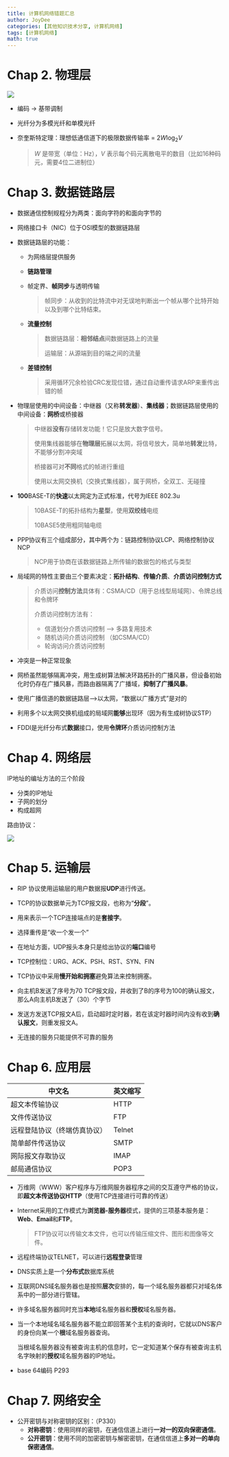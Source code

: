 ```yaml
---
title: 计算机网络错题汇总
author: JoyDee
categories: [其他知识技术分享, 计算机网络]
tags: [计算机网络]
math: true
---
```


# Chap 2. 物理层

<img src="https://gitee.com/j__strawhat/MyImages/raw/master/20210619082114.png"/>

+ 编码 -> 基带调制

+ 光纤分为多模光纤和单模光纤

+ 奈奎斯特定理：理想低通信道下的极限数据传输率 = $2W\log_2{V}$

  > $W$ 是带宽（单位：Hz），$V$ 表示每个码元离散电平的数目（比如16种码元，需要4位二进制位）

# Chap 3. 数据链路层

+ 数据通信控制规程分为两类：面向字符的和面向字节的

+ 网络接口卡（NIC）位于OSI模型的数据链路层

+ 数据链路层的功能：

  + 为网络层提供服务

  + **链路管理**

  + 帧定界、**帧同步**与透明传输

    > 帧同步：从收到的比特流中对无误地判断出一个帧从哪个比特开始以及到哪个比特结束。 

  + **流量控制**

    > 数据链路层：**相邻结点**间数据链路上的流量
    >
    > 运输层：从源端到目的端之间的流量

  + **差错控制**

    > 采用循环冗余检验CRC发现位错，通过自动重传请求ARP来重传出错的帧

+ 物理层使用的中间设备：中继器（又称**转发器**）、**集线器**；数据链路层使用的中间设备：**网桥**或桥接器

  > 中继器**没有**存储转发功能！它只是放大数字信号。
  >
  > 使用集线器能够在**物理层**拓展以太网，将信号放大，简单地**转发**比特，不能够分割冲突域
  >
  > 桥接器可对**不同**格式的帧进行重组
  >
  > 使用以太网交换机（交换式集线器），属于网桥，全双工、无碰撞

+ **100**BASE-T的**快速**以太网定为正式标准，代号为IEEE 802.3u

  > 10BASE-T的拓扑结构为**星型**，使用**双绞线**电缆
  >
  > 10BASE5使用粗同轴电缆

+ PPP协议有三个组成部分，其中两个为：链路控制协议LCP、网络控制协议NCP

  > NCP用于协商在该数据链路上所传输的数据包的格式与类型

+ 局域网的特性主要由三个要素决定：**拓扑结构**、**传输介质**、**介质访问控制方式**

  > 介质访问**控制方法**具体有：CSMA/CD（用于总线型局域网）、令牌总线和令牌环
  >
  > 介质访问控制方法有：
  >
  > + 信道划分介质访问控制 –> 多路复用技术
  > + 随机访问介质访问控制 （如CSMA/CD）
  > + 轮询访问介质访问控制 

+ 冲突是一种正常现象

+ 网桥虽然能够隔离冲突，用生成树算法解决环路拓扑的广播风暴，但设备初始化时仍存在广播风暴，而路由器隔离了广播域，**抑制了广播风暴**。

+ 使用广播信道的数据链路层–>以太网，“数据以广播方式”是对的

+ 利用多个以太网交换机组成的局域网**能够**出现环（因为有生成树协议STP）

+ FDDI是光纤分布式**数据**接口，使用**令牌环**介质访问控制方法

# Chap 4. 网络层

IP地址的编址方法的三个阶段

+ 分类的IP地址
+ 子网的划分
+ 构成超网

路由协议：

<img src="https://gitee.com/j__strawhat/MyImages/raw/master/20210619104831.png"/>

# Chap 5. 运输层

+ RIP 协议使用运输层的用户数据报**UDP**进行传送。
+ TCP的协议数据单元为TCP报文段，也称为“**分段**”。
+ 用来表示一个TCP连接端点的是**套接字**。
+ 选择重传是“收一个发一个”
+ 在地址方面，UDP报头本身只是给出协议的**端口**编号

+ TCP控制位：URG、ACK、PSH、RST、SYN、FIN

+ TCP协议中采用**慢开始和拥塞**避免算法来控制拥塞。
+ 向主机B发送了序号为70 TCP报文段，并收到了B的序号为100的确认报文，那么A向主机B发送了（30）个字节
+ 发送方发送TCP报文A后，启动超时定时器，若在该定时器时间内没有收到**确认报文**，则重发报文A。
+ 无连接的服务只能提供不可靠的服务

# Chap 6. 应用层

| 中文名                       | 英文缩写 |
| ---------------------------- | -------- |
| 超文本传输协议               | HTTP     |
| 文件传送协议                 | FTP      |
| 远程登陆协议（终端仿真协议） | Telnet   |
| 简单邮件传送协议             | SMTP     |
| 网际报文存取协议             | IMAP     |
| 邮局通信协议                 | POP3     |

+ 万维网（WWW）客户程序与万维网服务器程序之间的交互遵守严格的协议，即**超文本传送协议HTTP**（使用TCP连接进行可靠的传送）

+ Internet采用的工作模式为**浏览器-服务器**模式，提供的三项基本服务是：**Web**、**Email**和**FTP**。

  > FTP协议可以传输文本文件，也可以传输压缩文件、图形和图像等文件。

+ 远程终端协议TELNET，可以进行**远程登录**管理

+ DNS实质上是一个**分布式**数据库系统

+ 互联网DNS域名服务器也是按照**层次**安排的，每一个域名服务器都只对域名体系中的一部分进行管辖。

+ 许多域名服务器同时充当**本地**域名服务器和**授权**域名服务器。

+ 当一个本地域名域名服务器不能立即回答某个主机的查询时，它就以DNS客户的身份向某一个**根**域名服务器查询。

  当根域名服务器没有被查询主机的信息时，它一定知道某个保存有被查询主机名字映射的**授权**域名服务器的IP地址。

+ base 64编码 P293

# Chap 7. 网络安全

+ 公开密钥与对称密钥的区别：（P330）
  + **对称密钥**：使用同样的密钥，在通信信道上进行**一对一的双向保密通信**。
  + **公开密钥**：使用不同的加密密钥与解密密钥，在通信信道上**多对一的单向保密通信**。

